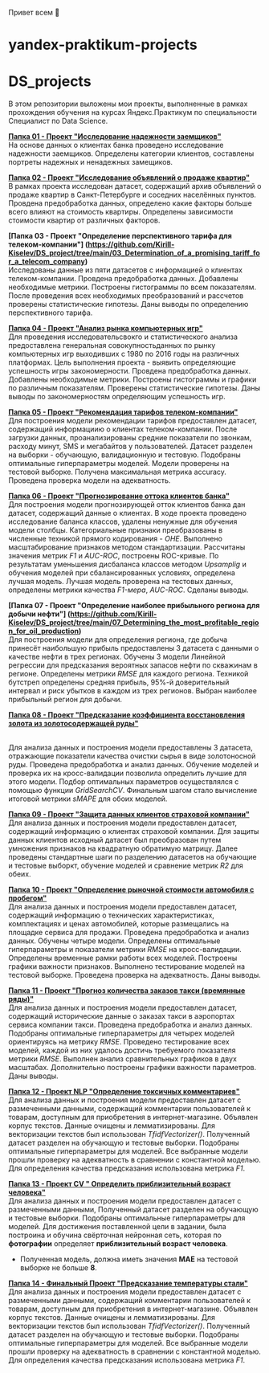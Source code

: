 Привет всем 👋
# yandex-praktikum-projects
# DS_projects

В этом репозитории выложены мои проекты, выполненные в рамках прохождения обучения на курсах Яндекс.Практикум по специальности Специалист по Data Science.

**[Папка 01 - Проект "Исследование надежности заемщиков"](https://github.com/Kirill-Kiselev/DS_project/tree/main/01_Research_of_borrowers_reliability)**
<br>На основе данных о клиентах банка проведено исследование надежности заемщиков. Определены категории клиентов, составлены портреты надежных и ненадежных замещиков.

**[Папка 02 - Проект "Исследование объявлений о продаже квартир"](https://github.com/Kirill-Kiselev/DS_project/tree/main/02_Apartments_sale_announcements_research)**
<br>В рамках проекта исследован датасет, содержащий архив объявлений о продаже квартир в Санкт-Петербурге и соседних населённых пунктов. Провдена предобработка данных, 
определено какие факторы больше всего влияют на стоимость квартиры. Определены зависимости стоимости квартир от различных факторов.

**[Папка 03 - Проект "Определение перспективного тарифа для телеком-компании"]
(https://github.com/Kirill-Kiselev/DS_project/tree/main/03_Determination_of_a_promising_tariff_for_a_telecom_company)**
<br>Исследованы данные из пяти датасетов с информацией о клиентах телеком-компании. Провдена предобработка данных. Добавлены необходимые метрики.
 Построены гистограммы по всем показателям. После проведения всех необходимых преобразований и рассчетов проверены статистические гипотезы.
 Даны выводы по определению перспективного тарифа.

**[Папка 04 - Проект "Анализ рынка компьютерных игр"](https://github.com/Kirill-Kiselev/DS_project/tree/main/04_Analysis_of_the%20_video_games_market)**
<br>Для проведения исследовательсвокго и статистического анализа предоставлена генеральная совокупностьданных по рынку компьютерных игр выходивших с 1980 по 2016 годы на различных 
платформах. Цель выполнения проекта - выявить определяющие успешность игры закономерности. Провдена предобработка данных. Добавлены необходимые метрики. Построены гистограммы и 
графики по различным показателям. Проверены статистические гипотезы. Даны выводы по закономерностям определяющим успешность игр.

**[Папка 05 - Проект "Рекомендация тарифов телеком-компании"](https://github.com/Kirill-Kiselev/DS_project/tree/main/05_Tariff_recommendation)**
<br>Для построения модели рекомендации тарифов предоставлен датасет, содержащий информациию о клиентах телеком-компании. После загрузки данных, проанализированы средние показатели 
по звонкам, расходу минут, SMS и мегабайтов у пользователей. Датасет разделен на выборки - обучающую, валидационную и тестовую. Подобраны оптимальные гиперпараметры моделей.
 Модели проверены на тестовой выборке. Получена максимальная метрика accuracy. Проведена проверка модели на адекватность.

**[Папка 06 - Проект "Прогнозирование оттока клиентов банка"](https://github.com/Kirill-Kiselev/DS_project/tree/main/06_Customer_churn_prediction)**
<br>Для построения модели прогнозирующей отток клиентов банка дан датасет, содержащий данные о клиентах. В ходе проекта проведено исследование баланса классов, удалены ненужные 
для обучения модели столбцы. Категориальные признаки преобразованы в численные техникой прямого кодирования - *OHE*. Выполнено масштабирование признаков методом стандартизации. 
Рассчитаны значения метрик *F1* и *AUC-ROC*, построены ROC-кривые. По результатам уменьшения дисбаланса классов методом *Upsamplig* и обучения моделей при сбалансированных условиях,
определена лучшая модель. Лучшая модель проверена на тестовых данных, определены метрики качества *F1-мера*, *AUC-ROC*. Сделаны выводы.

**[Папка 07 - Проект "Определение наиболее прибыльного региона для добычи нефти"]
(https://github.com/Kirill-Kiselev/DS_project/tree/main/07_Determining_the_most_profitable_region_for_oil_production)**
<br>Для построения модели для определения региона, где добыча принесёт наибольшую прибыль предоставлены 3 датасета с данными о качестве нефти в трех регионах. 
Обучены 3 модели Линейной регрессии для предсказания вероятных запасов нефти по скважинам в регионе. Определены метрики *RMSE* для каждого региона. Техникой бутстреп определены 
средняя прибыль, 95%-й доверительный интервал и риск убытков в каждом из трех регионов. Выбран наиболее прибыльный регион для добычи.

**[Папка 08 - Проект "Предсказание коэффициента восстановления золота из золотосодержащей руды"](https://github.com/Kirill-Kiselev/DS_project/tree/main/08_Gold_recovery_rate_prediction)**

<br>Для анализа данных и построения модели предоставлены 3 датасета, отражающие показатели качества очистки сырья в виде золотоносной руды. Проведена предобработка и анализ данных. 
Обучение моделей и проверка их на кросс-валидации позволила определить лучшие для этого модели. Подбор оптимальных параметров осуществлялся с помощью функции *GridSearchCV*.
 Финальным шагом стало вычисление итоговой метрики *sMAPE* для обоих моделей.

**[Папка 09 - Проект "Защита данных клиентов страховой компании"](https://github.com/Kirill-Kiselev/DS_project/tree/main/09_Protection_of_insurance_company_customer_data)**
<br>Для анализа данных и построения модели предоставлен датасет, содержащий информацию о клиентах страховой компании. Для защиты данных клиентов исходный датасет был преобразован 
путем умножения признаков на квадратную обратимую матрицу. Далее проведены стандартные шаги по разделению датасетов на обучающие и тестовые выборкт, обучение моделей и сравнение метрик 
*R2* для обеих.

**[Папка 10 - Проект "Определение рыночной стоимости автомобиля с пробегом"](https://github.com/Kirill-Kiselev/DS_project/tree/main/10_Determining_the_used_car_price)**
<br>Для анализа данных и построения модели предоставлен датасет, содержащий информацию о технических характеристиках, комплектациях и ценах автомобилей, которые размещались на площадке
 сервиса для продажи. Проведена предобработка и анализ данных. Обучены четыре модели. Определены оптимальные гиперпараметры и показатели метрики *RMSE* на кросс-валидации.
 Определены временные рамки работы всех моделей. Построены графики важности признаков. Выполнено тестирование моделей на тестовой выборке. Проведена проверка на адекватность.
 Даны выводы.

**[Папка 11 - Проект "Прогноз количества заказов такси (времянные ряды)"](https://github.com/Kirill-Kiselev/DS_project/tree/main/11_Number_of_taxi_orders_prediction)**
<br>Для анализа данных и построения модели предоставлен датасет, содержащий исторические данные о заказах такси в аэропортах сервиса компании такси. Проведена предобработка и анализ данных. 
Подобраны оптимальные гиперпараметры для четырех моделей ориентируясь на метрику *RMSE*. Проведено тестирование всех моделей, каждой из них удалось достичь 
требуемого показателя метрики *RMSE*.
 Выполнен анализ сравнительных графиков в двух масштабах. Дополнительно построены графики важности параметров. Даны выводы.

**[Папка 12 - Проект NLP "Определение токсичных комментариев"](https://github.com/Kirill-Kiselev/DS_project/tree/main/12_Determining_of_toxic_comments)**
<br>Для анализа данных и построения модели предоставлен датасет с размеченными данными, содержащий комментарии пользователей к товарам, доступным для приобретения в интернет-магазине.
 Объявлен корпус текстов. Данные очищены и лемматизированы. Для векторизации текстов был использован *TfidfVectorizer()*. Полученный датасет разделен на обучающую и тестовые выборки. 
Подобраны оптимальные гиперпараметры для моделей. Все выбранные модели прошли проверку на адекватность в сравнении с константной моделью. Для определения качества предсказания
 использована метрика *F1*.

**[Папка 13 - Проект CV " Определить __приблизительный возраст человека__"](https://github.com/Kirill-Kiselev/DS_project/tree/main/12_Determining_of_toxic_comments)**
<br>Для анализа данных и построения модели предоставлен датасет с размеченными данными, Полученный датасет разделен на обучающую и тестовые выборки. 
Подобраны оптимальные гиперпараметры для моделей. Для достижения поставленной цели в задании, была  построина и обучина свёрточная нейронная сеть, которая по __фотографии__ определяет
 __приблизительный возраст человека__.
 - Полученная модель, должна иметь значения __MAE__ на тестовой выборке не больше __8__.

**[Папка 14 - Финальный Проект "Предсказание температуры стали"](https://github.com/Kirill-Kiselev/DS_project/tree/main/12_Determining_of_toxic_comments)**
<br>Для анализа данных и построения модели предоставлен датасет с размеченными данными, содержащий комментарии пользователей к товарам, доступным для приобретения в интернет-магазине.
 Объявлен корпус текстов. Данные очищены и лемматизированы. Для векторизации текстов был использован *TfidfVectorizer()*. Полученный датасет разделен на обучающую и тестовые выборки. 
Подобраны оптимальные гиперпараметры для моделей. Все выбранные модели прошли проверку на адекватность в сравнении с константной моделью. Для определения качества предсказания
 использована метрика *F1*.
